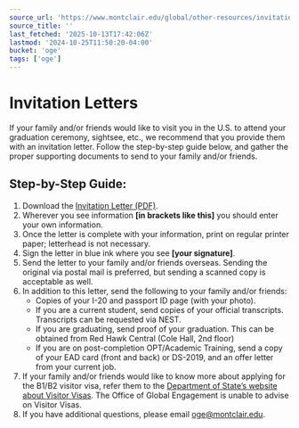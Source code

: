 ```yaml
---
source_url: 'https://www.montclair.edu/global/other-resources/invitation-letters/'
source_title: ''
last_fetched: '2025-10-13T17:42:06Z'
lastmod: '2024-10-25T11:50:20-04:00'
bucket: 'oge'
tags: ['oge']
---
```


# Invitation Letters

If your family and/or friends would like to visit you in the U.S. to attend your graduation ceremony, sightsee, etc., we recommend that you provide them with an invitation letter. Follow the step-by-step guide below, and gather the proper supporting documents to send to your family and/or friends.

## Step-by-Step Guide:

1. Download the [Invitation Letter (PDF)](http://www.montclair.edu/global/wp-content/uploads/sites/116/2019/11/invitation_letter.pdf).
2. Wherever you see information **[in brackets like this]** you should enter your own information.
3. Once the letter is complete with your information, print on regular printer paper; letterhead is not necessary.
4. Sign the letter in blue ink where you see **[your signature]**.
5. Send the letter to your family and/or friends overseas. Sending the original via postal mail is preferred, but sending a scanned copy is acceptable as well.
6. In addition to this letter, send the following to your family and/or friends:
   * Copies of your I-20 and passport ID page (with your photo).
   * If you are a current student, send copies of your official transcripts. Transcripts can be requested via NEST.
   * If you are graduating, send proof of your graduation. This can be obtained from Red Hawk Central (Cole Hall, 2nd floor)
   * If you are on post-completion OPT/Academic Training, send a copy of your EAD card (front and back) or DS-2019, and an offer letter from your current job.
7. If your family and/or friends would like to know more about applying for the B1/B2 visitor visa, refer them to the [Department of State’s website about Visitor Visas](https://travel.state.gov/content/travel/en/us-visas/tourism-visit/visitor.html). The Office of Global Engagement is unable to advise on Visitor Visas.
8. If you have additional questions, please email [oge@montclair.edu](mailto:oge@mail.montclair.edu).